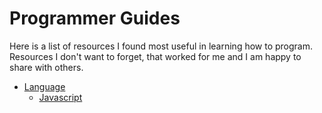 Programmer Guides
=================

Here is a list of resources I found most useful in learning how to program.
Resources I don't want to forget, that worked for me and I am happy to share with others.

* [Language](/language)
    - [Javascript](/language/javascript)
